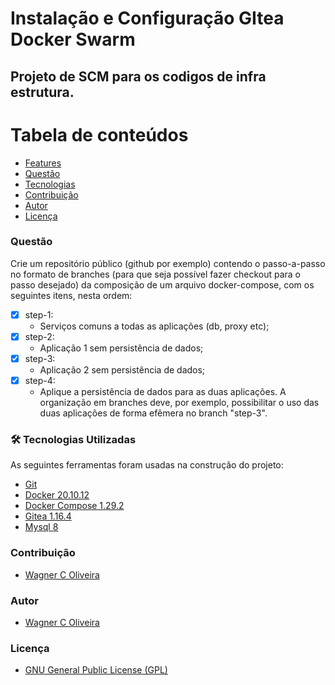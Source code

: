 # Instalação e Configuração GItea Docker Swarm

## Projeto de SCM para os codigos de infra estrutura.


Tabela de conteúdos
=================
<!--ts-->   
   * [Features](#Features)   
   * [Questão](#questão)
   * [Tecnologias](#-tecnologias-utilizadas)
   * [Contribuição](#contribuição)
   * [Autor](#autor)
   * [Licença](#licença)
<!--te-->


### Questão

Crie um repositório público (github por exemplo) contendo o passo-a-passo no formato de branches (para que seja possível fazer checkout para o passo desejado) da composição de um arquivo docker-compose, com os seguintes itens, nesta ordem:

- [x] step-1: 
  - Serviços comuns a todas as aplicações (db, proxy etc);
- [x] step-2: 
  - Aplicação 1 sem persistência de dados;
- [x] step-3: 
  - Aplicação 2 sem persistência de dados;
- [x] step-4: 
  - Aplique a persistência de dados para as duas aplicações. A organização em branches deve, por exemplo, possibilitar o uso das duas aplicações de forma efêmera no branch "step-3".

### 🛠 Tecnologias Utilizadas

As seguintes ferramentas foram usadas na construção do projeto:

- [Git](https://git-scm.com/)
- [Docker 20.10.12](https://docs.docker.com/engine/)
- [Docker Compose 1.29.2](https://docs.docker.com/compose/)
- [Gitea 1.16.4](https://docs.gitea.io/en-us/)
- [Mysql 8](https://dev.mysql.com/doc/)

### Contribuição

* [Wagner C Oliveira](https://www.wagneroliveira.eti.br)

### Autor

* [Wagner C Oliveira](https://www.wagneroliveira.eti.br)

### Licença

* [GNU General Public License (GPL)](https://www.gnu.org/licenses/gpl-3.0.html)